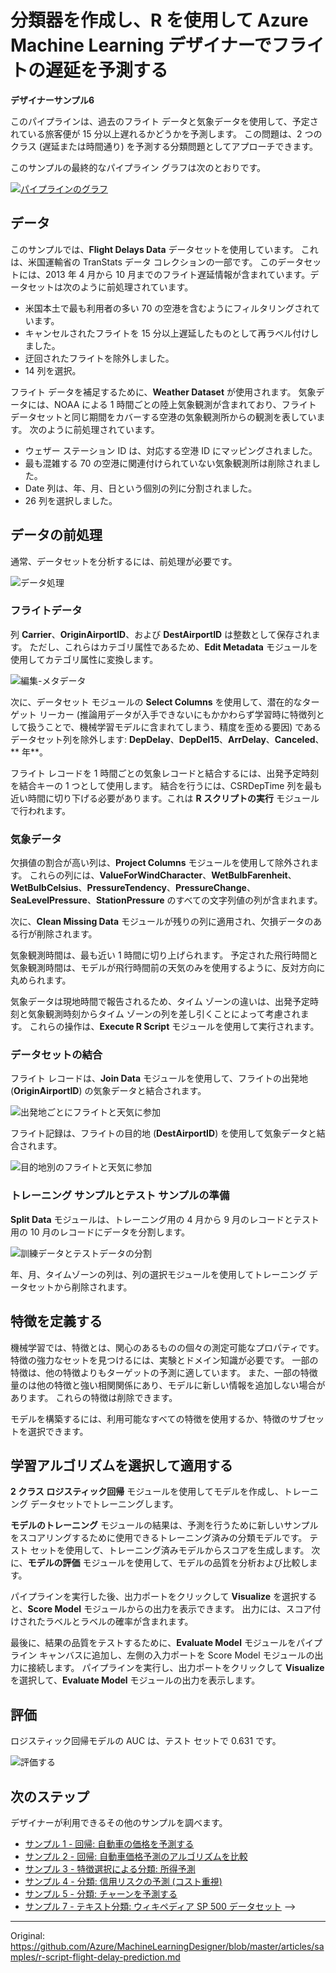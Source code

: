 # 分類器を作成し、R を使用して Azure Machine Learning デザイナーでフライトの遅延を予測する
<!-- # Build a classifier & use R to predict flight delays with Azure Machine Learning designer -->

**デザイナーサンプル6**


このパイプラインは、過去のフライト データと気象データを使用して、予定されている旅客便が 15 分以上遅れるかどうかを予測します。 この問題は、2 つのクラス (遅延または時間通り) を予測する分類問題としてアプローチできます。
<!-- This pipeline uses historical flight and weather data to predict if a scheduled passenger flight will be delayed by more than 15 minutes. This problem can be approached as a classification problem, predicting two classes: delayed, or on time. -->

このサンプルの最終的なパイプライン グラフは次のとおりです。
<!-- Here's the final pipeline graph for this sample: -->

[![パイプラインのグラフ](media/r-script-flight-delay-prediction/pipeline-graph.png)](media/r-script-flight-delay-prediction/pipeline-graph.png#lightbox)


## データ

このサンプルでは、**Flight Delays Data** データセットを使用しています。 これは、米国運輸省の TranStats データ コレクションの一部です。 このデータセットには、2013 年 4 月から 10 月までのフライト遅延情報が含まれています。データセットは次のように前処理されています。
<!-- This sample uses the **Flight Delays Data** dataset. It's part of the TranStats data collection from the U.S. Department of Transportation. The dataset contains flight delay information from April to October 2013. The dataset has been pre-processed as follows: -->

* 米国本土で最も利用者の多い 70 の空港を含むようにフィルタリングされています。<!-- * Filtered to include the 70 busiest airports in the continental United States. -->
* キャンセルされたフライトを 15 分以上遅延したものとして再ラベル付けしました。<!-- * Relabeled canceled flights as delayed by more than 15 mins. -->
* 迂回されたフライトを除外しました。<!-- * Filtered out diverted flights. -->
* 14 列を選択。<!-- * Selected 14 columns. -->

フライト データを補足するために、**Weather Dataset** が使用されます。 気象データには、NOAA による 1 時間ごとの陸上気象観測が含まれており、フライト データセットと同じ期間をカバーする空港の気象観測所からの観測を表しています。 次のように前処理されています。
<!-- To supplement the flight data, the **Weather Dataset** is used. The weather data contains hourly, land-based weather observations from NOAA, and represents observations from airport weather stations, covering the same time period as the flights dataset. It has been pre-processed as follows: -->

* ウェザー ステーション ID は、対応する空港 ID にマッピングされました。<!-- * Weather station IDs were mapped to corresponding airport IDs. -->
* 最も混雑する 70 の空港に関連付けられていない気象観測所は削除されました。<!-- * Weather stations not associated with the 70 busiest airports were removed. -->
* Date 列は、年、月、日という個別の列に分割されました。<!-- * The Date column was split into separate columns: Year, Month, and Day. -->
* 26 列を選択しました。<!-- * Selected 26 columns. -->


## データの前処理

通常、データセットを分析するには、前処理が必要です。
<!-- A dataset usually requires some pre-processing before it can be analyzed. -->

![データ処理](./media/r-script-flight-delay-prediction/data-process.png)

### フライトデータ

列 **Carrier**、**OriginAirportID**、および **DestAirportID** は整数として保存されます。 ただし、これらはカテゴリ属性であるため、**Edit Metadata** モジュールを使用してカテゴリ属性に変換します。
<!-- The columns **Carrier**, **OriginAirportID**, and **DestAirportID** are saved as integers. However, they're  categorical attributes, use the **Edit Metadata** module to convert them to categorical. -->

![編集-メタデータ](./media/r-script-flight-delay-prediction/edit-metadata.png)

次に、データセット モジュールの **Select Columns** を使用して、潜在的なターゲット リーカー (推論用データが入手できないにもかかわらず学習時に特徴列として扱うことで、機械学習モデルに含まれてしまう、精度を歪める要因) であるデータセット列を除外します: **DepDelay**、**DepDel15**、**ArrDelay**、**Canceled**、** 年**。
<!-- Then use the **Select Columns** in Dataset module to exclude from the dataset columns that are possible target leakers: **DepDelay**, **DepDel15**, **ArrDelay**, **Canceled**, **Year**.  -->

フライト レコードを 1 時間ごとの気象レコードと結合するには、出発予定時刻を結合キーの 1 つとして使用します。 結合を行うには、CSRDepTime 列を最も近い時間に切り下げる必要があります。これは **R スクリプトの実行** モジュールで行われます。
<!-- To join the flight records with the hourly weather records, use the scheduled departure time as one of the join keys. To do the join, the CSRDepTime column must be rounded down to the nearest hour, which is done by in the **Execute R Script** module.  -->

### 気象データ

欠損値の割合が高い列は、**Project Columns** モジュールを使用して除外されます。 これらの列には、**ValueForWindCharacter**、**WetBulbFarenheit**、**WetBulbCelsius**、**PressureTendency**、**PressureChange**、**SeaLevelPressure**、**StationPressure** のすべての文字列値の列が含まれます。
<!-- Columns that have a large proportion of missing values are excluded using the **Project Columns** module. These columns include all string-valued columns: **ValueForWindCharacter**, **WetBulbFarenheit**, **WetBulbCelsius**, **PressureTendency**, **PressureChange**, **SeaLevelPressure**, and **StationPressure**. -->

次に、**Clean Missing Data** モジュールが残りの列に適用され、欠損データのある行が削除されます。
<!-- The **Clean Missing Data** module is then applied to the remaining columns to remove rows with missing data. -->

気象観測時間は、最も近い 1 時間に切り上げられます。 予定された飛行時間と気象観測時間は、モデルが飛行時間前の天気のみを使用するように、反対方向に丸められます。
<!-- Weather observation times are rounded up to the nearest full hour. Scheduled flight times and the weather observation times are rounded in opposite directions to ensure the model uses only weather before the flight time.  -->

気象データは現地時間で報告されるため、タイム ゾーンの違いは、出発予定時刻と気象観測時刻からタイム ゾーンの列を差し引くことによって考慮されます。 これらの操作は、**Execute R Script** モジュールを使用して実行されます。
<!-- Since weather data is reported in local time, time zone differences are accounted for by subtracting the time zone columns from the scheduled departure time and the weather observation time. These operations are done using the **Execute R Script** module. -->


### データセットの結合

フライト レコードは、**Join Data** モジュールを使用して、フライトの出発地 (**OriginAirportID**) の気象データと結合されます。
<!-- Flight records are joined with weather data at origin of the flight (**OriginAirportID**) using the **Join Data** module. -->

  ![出発地ごとにフライトと天気に参加](./media/r-script-flight-delay-prediction/join-origin.png)


フライト記録は、フライトの目的地 (**DestAirportID**) を使用して気象データと結合されます。
<!-- Flight records are joined with weather data using the destination of the flight (**DestAirportID**). -->

  ![目的地別のフライトと天気に参加](./media/r-script-flight-delay-prediction/join-destination.png)

### トレーニング サンプルとテスト サンプルの準備

**Split Data** モジュールは、トレーニング用の 4 月から 9 月のレコードとテスト用の 10 月のレコードにデータを分割します。
<!-- The **Split Data** module splits the data into April through September records for training, and October records for test. -->

  ![訓練データとテストデータの分割](./media/r-script-flight-delay-prediction/split.png)

年、月、タイムゾーンの列は、列の選択モジュールを使用してトレーニング データセットから削除されます。
<!-- Year, month, and timezone columns are removed from the training dataset using the Select Columns module. -->

## 特徴を定義する

機械学習では、特徴とは、関心のあるものの個々の測定可能なプロパティです。特徴の強力なセットを見つけるには、実験とドメイン知識が必要です。 一部の特徴は、他の特徴よりもターゲットの予測に適しています。 また、一部の特徴量のは他の特徴と強い相関関係にあり、モデルに新しい情報を追加しない場合があります。 これらの特徴は削除できます。
<!-- In machine learning, features are individual measurable properties of something you're interested in. Finding a strong set of features requires experimentation and domain knowledge. Some features are better for predicting the target than others. Also, some features may have a strong correlation with other features, and won't add new information to the model. These features can be removed. -->

モデルを構築するには、利用可能なすべての特徴を使用するか、特徴のサブセットを選択できます。
<!-- To build a model, you can use all the features available, or select a subset of the features. -->


## 学習アルゴリズムを選択して適用する

**2 クラス ロジスティック回帰** モジュールを使用してモデルを作成し、トレーニング データセットでトレーニングします。
<!-- Create a model using the **Two-Class Logistic Regression** module and train it on the training dataset.  -->

**モデルのトレーニング** モジュールの結果は、予測を行うために新しいサンプルをスコアリングするために使用できるトレーニング済みの分類モデルです。 テスト セットを使用して、トレーニング済みモデルからスコアを生成します。 次に、**モデルの評価** モジュールを使用して、モデルの品質を分析および比較します。
<!-- The result of the **Train Model** module is a trained classification model that can be used to score new samples to make predictions. Use the test set to generate scores from the trained models. Then use the **Evaluate Model** module to analyze and compare the quality of the models. -->

パイプラインを実行した後、出力ポートをクリックして **Visualize** を選択すると、**Score Model** モジュールからの出力を表示できます。 出力には、スコア付けされたラベルとラベルの確率が含まれます。
<!-- After you run the pipeline, you can view the output from the **Score Model** module by clicking the output port and selecting **Visualize**. The output includes the scored labels and the probabilities for the labels. -->

最後に、結果の品質をテストするために、**Evaluate Model** モジュールをパイプライン キャンバスに追加し、左側の入力ポートを Score Model モジュールの出力に接続します。 パイプラインを実行し、出力ポートをクリックして **Visualize** を選択して、**Evaluate Model** モジュールの出力を表示します。
<!-- Finally, to test the quality of the results, add the **Evaluate Model** module to the pipeline canvas, and connect the left input port to the output of the Score Model module. Run the pipeline and view the output of the **Evaluate Model** module, by clicking the output port and selecting **Visualize**. -->


## 評価

ロジスティック回帰モデルの AUC は、テスト セットで 0.631 です。
<!-- The logistic regression model has AUC of 0.631 on the test set. -->

  ![評価する](media/r-script-flight-delay-prediction/evaluate.png)


## 次のステップ

デザイナーが利用できるその他のサンプルを調べます。
<!-- Explore the other samples available for the designer: -->

- [サンプル 1 - 回帰: 自動車の価格を予測する](regression-automobile-price-prediction-basic.md)
- [サンプル 2 - 回帰: 自動車価格予測のアルゴリズムを比較](regression-automobile-price-prediction-compare-algorithms.md)
- [サンプル 3 - 特徴選択による分類: 所得予測](binary-classification-feature-selection-income-prediction.md)
- [サンプル 4 - 分類: 信用リスクの予測 (コスト重視)](binary-classification-python-credit-prediction.md)
- [サンプル 5 - 分類: チャーンを予測する](binary-classification-customer-relationship-prediction.md)
- [サンプル 7 - テキスト分類: ウィキペディア SP 500 データセット](text-classification-wiki.md) -->


---

Original: https://github.com/Azure/MachineLearningDesigner/blob/master/articles/samples/r-script-flight-delay-prediction.md


<!-- # Build a classifier & use R to predict flight delays with Azure Machine Learning designer

**Designer sample 6**


This pipeline uses historical flight and weather data to predict if a scheduled passenger flight will be delayed by more than 15 minutes. This problem can be approached as a classification problem, predicting two classes: delayed, or on time.

Here's the final pipeline graph for this sample:

[![Graph of the pipeline](media/r-script-flight-delay-prediction/pipeline-graph.png)](media/r-script-flight-delay-prediction/pipeline-graph.png#lightbox)


## Data

This sample uses the **Flight Delays Data** dataset. It's part of the TranStats data collection from the U.S. Department of Transportation. The dataset contains flight delay information from April to October 2013. The dataset has been pre-processed as follows:

* Filtered to include the 70 busiest airports in the continental United States.
* Relabeled canceled flights as delayed by more than 15 mins.
* Filtered out diverted flights.
* Selected 14 columns.

To supplement the flight data, the **Weather Dataset** is used. The weather data contains hourly, land-based weather observations from NOAA, and represents observations from airport weather stations, covering the same time period as the flights dataset. It has been pre-processed as follows:

* Weather station IDs were mapped to corresponding airport IDs.
* Weather stations not associated with the 70 busiest airports were removed.
* The Date column was split into separate columns: Year, Month, and Day.
* Selected 26 columns.

## Pre-process the data

A dataset usually requires some pre-processing before it can be analyzed.

![data-process](./media/r-script-flight-delay-prediction/data-process.png)

### Flight data

The columns **Carrier**, **OriginAirportID**, and **DestAirportID** are saved as integers. However, they're  categorical attributes, use the **Edit Metadata** module to convert them to categorical.

![edit-metadata](./media/r-script-flight-delay-prediction/edit-metadata.png)

Then use the **Select Columns** in Dataset module to exclude from the dataset columns that are possible target leakers: **DepDelay**, **DepDel15**, **ArrDelay**, **Canceled**, **Year**. 

To join the flight records with the hourly weather records, use the scheduled departure time as one of the join keys. To do the join, the CSRDepTime column must be rounded down to the nearest hour, which is done by in the **Execute R Script** module. 

### Weather data

Columns that have a large proportion of missing values are excluded using the **Project Columns** module. These columns include all string-valued columns: **ValueForWindCharacter**, **WetBulbFarenheit**, **WetBulbCelsius**, **PressureTendency**, **PressureChange**, **SeaLevelPressure**, and **StationPressure**.

The **Clean Missing Data** module is then applied to the remaining columns to remove rows with missing data.

Weather observation times are rounded up to the nearest full hour. Scheduled flight times and the weather observation times are rounded in opposite directions to ensure the model uses only weather before the flight time. 

Since weather data is reported in local time, time zone differences are accounted for by subtracting the time zone columns from the scheduled departure time and the weather observation time. These operations are done using the **Execute R Script** module.

### Joining Datasets

Flight records are joined with weather data at origin of the flight (**OriginAirportID**) using the **Join Data** module.

 ![join flight and weather by origin](./media/r-script-flight-delay-prediction/join-origin.png)


Flight records are joined with weather data using the destination of the flight (**DestAirportID**).

 ![Join flight and weather by destination](./media/r-script-flight-delay-prediction/join-destination.png)

### Preparing Training and Test Samples

The **Split Data** module splits the data into April through September records for training, and October records for test.

 ![Split training and test data](./media/r-script-flight-delay-prediction/split.png)

Year, month, and timezone columns are removed from the training dataset using the Select Columns module.

## Define features

In machine learning, features are individual measurable properties of something you're interested in. Finding a strong set of features requires experimentation and domain knowledge. Some features are better for predicting the target than others. Also, some features may have a strong correlation with other features, and won't add new information to the model. These features can be removed.

To build a model, you can use all the features available, or select a subset of the features.

## Choose and apply a learning algorithm

Create a model using the **Two-Class Logistic Regression** module and train it on the training dataset. 

The result of the **Train Model** module is a trained classification model that can be used to score new samples to make predictions. Use the test set to generate scores from the trained models. Then use the **Evaluate Model** module to analyze and compare the quality of the models.
pipeline
After you run the pipeline, you can view the output from the **Score Model** module by clicking the output port and selecting **Visualize**. The output includes the scored labels and the probabilities for the labels.

Finally, to test the quality of the results, add the **Evaluate Model** module to the pipeline canvas, and connect the left input port to the output of the Score Model module. Run the pipeline and view the output of the **Evaluate Model** module, by clicking the output port and selecting **Visualize**.

## Evaluate
The logistic regression model has AUC of 0.631 on the test set.

 ![evaluate](media/r-script-flight-delay-prediction/evaluate.png)

## Next steps

Explore the other samples available for the designer:

- [Sample 1 - Regression: Predict an automobile's price](regression-automobile-price-prediction-basic.md)
- [Sample 2 - Regression: Compare algorithms for automobile price prediction](regression-automobile-price-prediction-compare-algorithms.md)
- [Sample 3 - Classification with feature selection: Income Prediction](binary-classification-feature-selection-income-prediction.md)
- [Sample 4 - Classification: Predict credit risk (cost sensitive)](binary-classification-python-credit-prediction.md)
- [Sample 5 - Classification: Predict churn](binary-classification-customer-relationship-prediction.md)
- [Sample 7 - Text Classification: Wikipedia SP 500 Dataset](text-classification-wiki.md) -->
